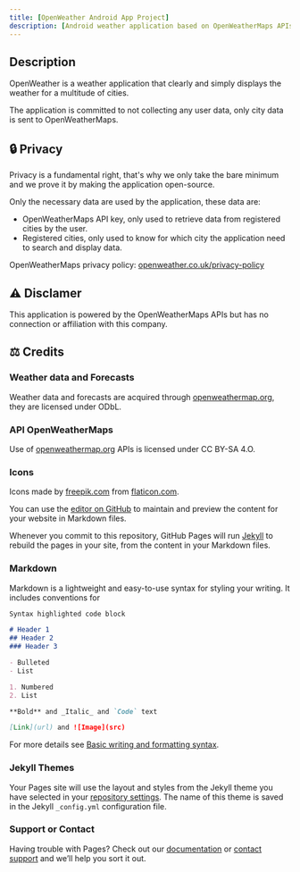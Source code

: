 ```yaml
---
title: [OpenWeather Android App Project]
description: [Android weather application based on OpenWeatherMaps APIs]
---
```


## Description
OpenWeather is a weather application that clearly and simply displays the weather for a multitude of cities.

The application is committed to not collecting any user data, only city data is sent to OpenWeatherMaps.

## 🔒 Privacy 
Privacy is a fundamental right, that's why we only take the bare minimum and we prove it by making the application open-source.

Only the necessary data are used by the application, these data are:
* OpenWeatherMaps API key, only used to retrieve data from registered cities by the user.
* Registered cities, only used to know for which city the application need to search and display data.

OpenWeatherMaps privacy policy: [openweather.co.uk/privacy-policy](https://openweather.co.uk/privacy-policy)

## ⚠️ Disclamer
This application is powered by the OpenWeatherMaps APIs but has no connection or affiliation with this company.

## ⚖️ Credits

### Weather data and Forecasts
Weather data and forecasts are acquired through [openweathermap.org](https://openweathermap.org/), they are licensed under ODbL.
### API OpenWeatherMaps
Use of [openweathermap.org](https://openweathermap.org/) APIs is licensed under CC BY-SA 4.O.
### Icons
Icons made by [freepik.com](https://freepik.com) from [flaticon.com](https://flaticon.com).


You can use the [editor on GitHub](https://github.com/QGdev/OpenWeather/edit/gh-pages/index.md) to maintain and preview the content for your website in Markdown files.

Whenever you commit to this repository, GitHub Pages will run [Jekyll](https://jekyllrb.com/) to rebuild the pages in your site, from the content in your Markdown files.

### Markdown

Markdown is a lightweight and easy-to-use syntax for styling your writing. It includes conventions for

```markdown
Syntax highlighted code block

# Header 1
## Header 2
### Header 3

- Bulleted
- List

1. Numbered
2. List

**Bold** and _Italic_ and `Code` text

[Link](url) and ![Image](src)
```

For more details see [Basic writing and formatting syntax](https://docs.github.com/en/github/writing-on-github/getting-started-with-writing-and-formatting-on-github/basic-writing-and-formatting-syntax).

### Jekyll Themes

Your Pages site will use the layout and styles from the Jekyll theme you have selected in your [repository settings](https://github.com/QGdev/OpenWeather/settings/pages). The name of this theme is saved in the Jekyll `_config.yml` configuration file.

### Support or Contact

Having trouble with Pages? Check out our [documentation](https://docs.github.com/categories/github-pages-basics/) or [contact support](https://support.github.com/contact) and we’ll help you sort it out.
